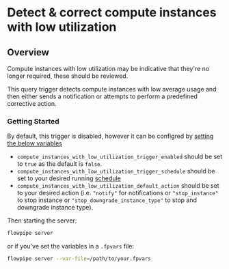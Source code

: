 # Detect & correct compute instances with low utilization

## Overview

Compute instances with low utilization may be indicative that they're no longer required, these should be reviewed.

This query trigger detects compute instances with low average usage and then either sends a notification or attempts to perform a predefined corrective action.

### Getting Started

By default, this trigger is disabled, however it can be configred by [setting the below variables](https://flowpipe.io/docs/build/mod-variables#passing-input-variables)
- `compute_instances_with_low_utilization_trigger_enabled` should be set to `true` as the default is `false`.
- `compute_instances_with_low_utilization_trigger_schedule` should be set to your desired running [schedule](https://flowpipe.io/docs/flowpipe-hcl/trigger/schedule#more-examples)
- `compute_instances_with_low_utilization_default_action` should be set to your desired action (i.e. `"notify"` for notifications or `"stop_instance"` to stop instance or `"stop_downgrade_instance_type"` to stop and downgrade instance type).

Then starting the server:
```sh
flowpipe server
```

or if you've set the variables in a `.fpvars` file:
```sh
flowpipe server --var-file=/path/to/your.fpvars
```